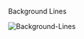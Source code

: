 Background Lines

![Background-Lines](https://github.com/ibazuzo/Background-Lines/blob/master/preview.gif)
